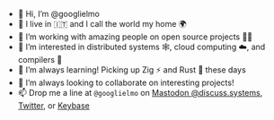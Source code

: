 - 👋 Hi, I’m @googlielmo
- 🏡 I live in 🇮🇹 and I call the world my home 🌍
- 🏢 I’m working with amazing people on open source projects 🧑‍💻
- 👀 I’m interested in distributed systems 🕸️, cloud computing ☁️, and compilers 🐉
- 🌱 I’m always learning! Picking up Zig ⚡ and Rust 🦀 these days
- 💞️ I’m always looking to collaborate on interesting projects!
- 📫 Drop me a line at `@googlielmo` on [Mastodon @discuss.systems](https://discuss.systems/@googlielmo), [Twitter](https://twitter.com/googlielmo), or [Keybase](https://keybase.io/googlielmo)

<!---
googlielmo/googlielmo is a ✨ special ✨ repository because its `README.md` (this file) appears on your GitHub profile.
You can click the Preview link to take a look at your changes.
--->
